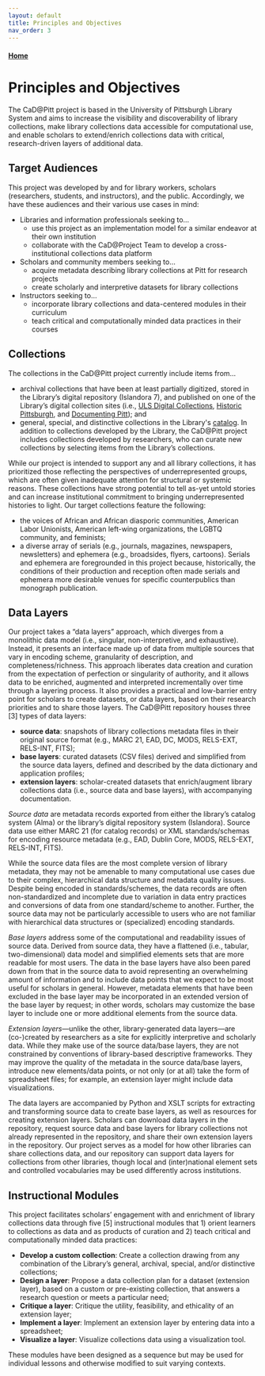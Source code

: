 ```yaml
---
layout: default
title: Principles and Objectives
nav_order: 3
---
```


#### [Home](http://cadatpitt.github.io)
# Principles and Objectives

The CaD@Pitt project is based in the University of Pittsburgh Library System and aims to increase the visibility and discoverability of library collections, make library collections data accessible for computational use, and enable scholars to extend/enrich collections data with critical, research-driven layers of additional data.

## Target Audiences

This project was developed by and for library workers, scholars (researchers, students, and instructors), and the public. Accordingly, we have these audiences and their various use cases in mind:
- Libraries and information professionals seeking to…  
  - use this project as an implementation model for a similar endeavor at their own institution
  - collaborate with the CaD@Project Team to develop a cross-institutional collections data platform
- Scholars and community members seeking to...
  - acquire metadata describing library collections at Pitt for research projects
  - create scholarly and interpretive datasets for library collections
- Instructors seeking to…
  - incorporate library collections and data-centered modules in their curriculum
  - teach critical and computationally minded data practices in their courses

## Collections

The collections in the CaD@Pitt project currently include items from...
- archival collections that have been at least partially digitized, stored in the Library’s digital repository (Islandora 7), and published on one of the Library’s digital collection sites (i.e., [ULS Digital Collections](https://digital.library.pitt.edu/), [Historic Pittsburgh](http://historicpittsburgh.org/), and [Documenting Pitt](https://documenting.pitt.edu/)); and
- general, special, and distinctive collections in the Library's [catalog](https://pitt.primo.exlibrisgroup.com/discovery/search?vid=01PITT_INST:01PITT_INST&lang=en).
In addition to collections developed by the Library, the CaD@Pitt project includes collections developed by researchers, who can curate new collections by selecting items from the Library’s collections.

While our project is intended to support any and all library collections, it has prioritized those reflecting the perspectives of underrepresented groups,  which are often given inadequate attention for structural or systemic reasons. These collections have strong potential to tell as-yet untold stories and can increase institutional commitment to bringing underrepresented histories to light. Our target collections feature the following:
- the voices of African and African diasporic communities, American Labor Unionists, American left-wing organizations, the LGBTQ community, and feminists;
- a diverse array of serials (e.g., journals, magazines, newspapers, newsletters) and ephemera (e.g., broadsides, flyers, cartoons).
Serials and ephemera are foregrounded in this project because, historically, the conditions of their production and reception often made serials and ephemera more desirable venues for specific counterpublics than monograph publication.

<!--A list of collections for which the CaD@Pitt repository contains datasets can be viewed here. This list continues to grow as scholars request access to data for existing library collections or develop their own collections.-->

## Data Layers

Our project takes a “data layers” approach, which diverges from a monolithic data model (i.e.,  singular, non-interpretive, and exhaustive). Instead, it presents an interface made up of data from multiple sources that vary in encoding scheme, granularity of description, and completeness/richness. This approach liberates data creation and curation from the expectation of perfection or singularity of authority, and it allows data to be enriched, augmented and interpreted incrementally over time through a layering process. It also provides a practical and low-barrier entry point for scholars to create datasets, or data layers, based on their research priorities and to share those layers. The CaD@Pitt repository houses three [3] types of data layers:
- **source data**: snapshots of library collections metadata files in their original source format (e.g., MARC 21, EAD, DC, MODS, RELS-EXT, RELS-INT, FITS);
- **base layers**: curated datasets (CSV files) derived and simplified from the source data layers, defined and described by the data dictionary and application profiles;
- **extension layers**: scholar-created datasets that enrich/augment library collections data (i.e., source data and base layers), with accompanying documentation.

_Source data_ are metadata records exported from either the library’s catalog system (Alma) or the library’s digital repository system (Islandora). Source data use either MARC 21 (for catalog records) or XML standards/schemas for encoding resource metadata (e.g., EAD, Dublin Core, MODS, RELS-EXT, RELS-INT, FITS).

While the source data files are the most complete version of library metadata, they may not be amenable to many computational use cases due to their complex, hierarchical data structure and metadata quality issues. Despite being encoded in standards/schemes, the data records are often non-standardized and incomplete due to variation in data entry practices and conversions of data from one standard/scheme to another. Further, the source data may not be particularly accessible to users who are not familiar with hierarchical data structures or (specialized) encoding standards.

_Base layers_ address some of the computational and readability issues of source data. Derived from source data, they have a flattened (i.e., tabular, two-dimensional) data model and simplified elements sets that are more readable for most users. The data in the base layers have also been pared down from that in the source data to avoid representing an overwhelming amount of information and to include data points that we expect to be most useful for scholars in general. However, metadata elements that have been excluded in the base layer may be incorporated in an extended version of the base layer by request; in other words, scholars may customize the base layer to include one or more additional elements from the source data.   

_Extension layers_—unlike the other, library-generated data layers—are (co-)created by researchers as a site for explicitly interpretive and scholarly data. While they make use of the source data/base layers, they are not constrained by conventions of library-based descriptive frameworks. They may improve the quality of the metadata in the source data/base layers, introduce new elements/data points, or not only (or at all) take the form of spreadsheet files; for example, an extension layer might include data visualizations.  

The data layers are accompanied by Python and XSLT scripts for extracting and transforming source data to create base layers, as well as resources for creating extension layers. Scholars can download data layers in the repository, request source data and base layers for library collections not already represented in the repository, and share their own extension layers in the repository. Our project serves as a model for how other libraries can share collections data, and our repository can support data layers for collections from other libraries, though local and (inter)national element sets and controlled vocabularies may be used differently across institutions.

## Instructional Modules

This project facilitates scholars’ engagement with and enrichment of library collections data through five [5] instructional modules that 1) orient learners to collections as data and as products of curation and 2) teach critical and computationally minded data practices:
- **Develop a custom collection**: Create a collection drawing from any combination of the Library’s general, archival, special, and/or distinctive collections;
- **Design a layer**: Propose a data collection plan for a dataset (extension layer), based on a custom or pre-existing collection, that answers a research question or meets a particular need;
- **Critique a layer**: Critique the utility, feasibility, and ethicality of an extension layer;
- **Implement a layer**: Implement an extension layer by entering data into a spreadsheet;
- **Visualize a layer**: Visualize collections data using a visualization tool.

These modules have been designed as a sequence but may be used for individual lessons and otherwise modified to suit varying contexts.
